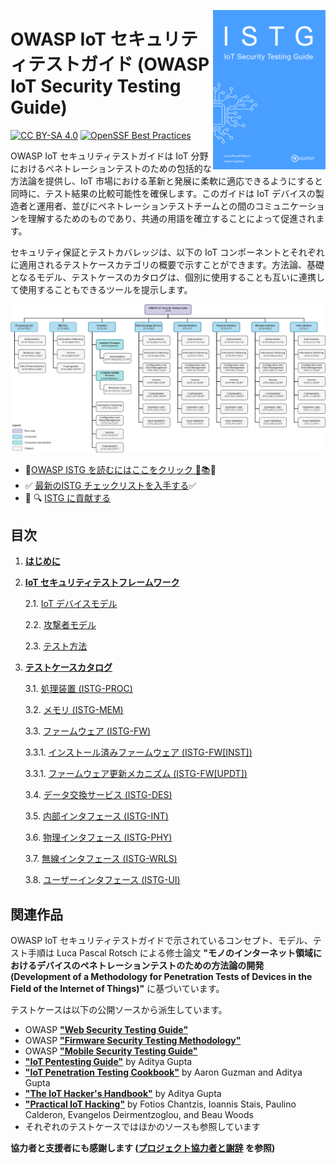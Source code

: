 <a href="https://owasp.org/owasp-istg/"><img width="180px" align="right" style="float: right;" src="src/img/istg_cover.png"></a>

# OWASP IoT セキュリティテストガイド (OWASP IoT Security Testing Guide)

[![CC BY-SA 4.0][cc-by-sa-shield]][cc-by-sa] [![OpenSSF Best Practices](https://www.bestpractices.dev/projects/8419/badge)](https://www.bestpractices.dev/projects/8419)

OWASP IoT セキュリティテストガイドは IoT 分野におけるペネトレーションテストのための包括的な方法論を提供し、IoT 市場における革新と発展に柔軟に適応できるようにすると同時に、テスト結果の比較可能性を確保します。このガイドは IoT デバイスの製造者と運用者、並びにペネトレーションテストチームとの間のコミュニケーションを理解するためのものであり、共通の用語を確立することによって促進されます。

セキュリティ保証とテストカバレッジは、以下の IoT コンポーネントとそれぞれに適用されるテストケースカテゴリの概要で示すことができます。方法論、基礎となるモデル、テストケースのカタログは、個別に使用することも互いに連携して使用することもできるツールを提示します。



![コンポーネント概要](src/img/Component_Overview.png)




- 🔔[OWASP ISTG を読むにはここをクリック 📖📚]( https://owasp.org/owasp-istg/)🔔
- ✅ [最新のISTG チェックリストを入手する](https://github.com/OWASP/owasp-istg/tree/main/checklists)✅ 
- 📝 🔍 [ISTG に貢献する](https://owasp.org/www-project-iot-security-testing-guide/#div-contributing)



## 目次

1. [**はじめに**](./src/01_introduction/README.md)

2. [**IoT セキュリティテストフレームワーク**](./src/02_framework/README.md)

   2.1. [IoT デバイスモデル](./src/02_framework/device_model.md)

   2.2. [攻撃者モデル](./src/02_framework/attacker_model.md)

   2.3. [テスト方法](./src/02_framework/methodology.md)

3. [**テストケースカタログ**](./src/03_test_cases/README.md)

   3.1. [処理装置 (ISTG-PROC)](./src/03_test_cases/processing_units/README.md)

   3.2. [メモリ (ISTG-MEM)](./src/03_test_cases/memory/README.md)

   3.3. [ファームウェア (ISTG-FW)](./src/03_test_cases/firmware/README.md)

      3.3.1. [インストール済みファームウェア (ISTG-FW[INST])](./src/03_test_cases/firmware/installed_firmware.md)

      3.3.1. [ファームウェア更新メカニズム (ISTG-FW[UPDT])](./src/03_test_cases/firmware/firmware_update_mechanism.md)

   3.4. [データ交換サービス (ISTG-DES)](./src/03_test_cases/data_exchange_services/README.md)

   3.5. [内部インタフェース (ISTG-INT)](./src/03_test_cases/internal_interfaces/README.md)

   3.6. [物理インタフェース (ISTG-PHY)](./src/03_test_cases/physical_interfaces/README.md)

   3.7. [無線インタフェース (ISTG-WRLS)](./src/03_test_cases/wireless_interfaces/README.md)

   3.8. [ユーザーインタフェース (ISTG-UI)](./src/03_test_cases/user_interfaces/README.md)



## 関連作品

OWASP IoT セキュリティテストガイドで示されているコンセプト、モデル、テスト手順は Luca Pascal Rotsch による修士論文 **"モノのインターネット領域におけるデバイスのペネトレーションテストのための方法論の開発 (Development of a Methodology for Penetration Tests of Devices in the Field of the Internet of Things)"** に基づいています。



テストケースは以下の公開ソースから派生しています。

* OWASP [**"Web Security Testing Guide"**][owasp_wstg]
* OWASP [**"Firmware Security Testing Methodology"**][owasp_fstm]
* OWASP [**"Mobile Security Testing Guide"**][owasp_mstg]
* [**"IoT Pentesting Guide"**][iot_pentesting_guide] by Aditya Gupta
* [**"IoT Penetration Testing Cookbook"**][iot_penetration_testing_cookbook] by Aaron Guzman and Aditya Gupta
* [**"The IoT Hacker's Handbook"**][iot_hackers_handbook] by Aditya Gupta
* [**"Practical IoT Hacking"**][practical_iot_hacking] by Fotios Chantzis, Ioannis Stais, Paulino Calderon, Evangelos Deirmentzoglou, and Beau Woods
* それぞれのテストケースではほかのソースも参照しています



**協力者と支援者にも感謝します ([プロジェクト協力者と謝辞](./acknowledgements.md) を参照)**



[cc-by-sa]:  http://creativecommons.org/licenses/by-sa/4.0/
[cc-by-sa-shield]: https://img.shields.io/badge/License-CC%20BY--SA%204.0-lightgrey.svg
[owasp_wstg]: https://owasp.org/www-project-web-security-testing-guide/	"OWASP Web Security Testing Guide"
[owasp_fstm]: https://github.com/scriptingxss/owasp-fstm	"OWASP Firmware Security Testing Methodology"
[owasp_mstg]: https://owasp.org/www-project-mobile-security-testing-guide/	"OWASP Mobile Security Testing Guide"
[iot_pentesting_guide]: https://www.iotpentestingguide.com	"IoT Pentesting Guide"
[iot_penetration_testing_cookbook]: https://www.packtpub.com/product/iot-penetration-testing-cookbook/9781787280571	"IoT Penetration Testing Cookbook"
[iot_hackers_handbook]: https://link.springer.com/book/10.1007/978-1-4842-4300-8	"The IoT Hacker's Handbook"
[practical_iot_hacking]: https://nostarch.com/practical-iot-hacking	"Practical IoT Hacking"
